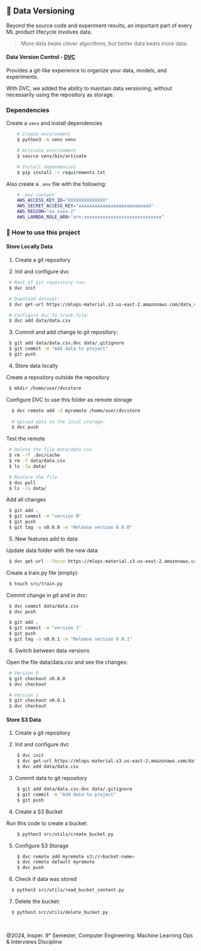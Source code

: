 ## 📑 Data Versioning

Beyond the source code and experiment results, an important part of every ML product lifecycle involves data.

> More data beats clever algorithms, but better data beats more data.

#### Data Version Control - [DVC](https://dvc.org/)

Provides a git-like experience to organize your data, models, and experiments.

With DVC, we added the ability to maintain data versioning, without necessarily using the repository as storage.

### Dependencies

Create a `venv` and install dependencies

```bash
    # Create environment
    $ python3 -m venv venv  

    # Activate environment
    $ source venv/bin/activate

    # Install dependencies
    $ pip install -r requirements.txt
```

Also create a `.env` file with the following:

```bash
    # .env content'
    AWS_ACCESS_KEY_ID="XXXXXXXXXXXXXX"
    AWS_SECRET_ACCESS_KEY="aaaaaaaaaaaaaaaaaaaaaaaaaaa"
    AWS_REGION="xx-xxxx-2"
    AWS_LAMBDA_ROLE_ARN="arn:xxxxxxxxxxxxxxxxxxxxxxxxxxxxx"
```


### 📌 How to use this project

#### Store Locally Data

1. Create a git repository

2. Init and configure dvc

```bash
 # Root of git repository run:
 $ dvc init

 # Download dataset:
 $ dvc get-url https://mlops-material.s3.us-east-2.amazonaws.com/data_v0.csv data/data.csv

 # Configure dvc to track file:
 $ dvc add data/data.csv
```

3. Commit and add change to git repository:

```bash
 $ git add data/data.csv.dvc data/.gitignore
 $ git commit -m "Add data to project"
 $ git push
```

4. Store data locally
 
 Create a repository outside the repository

```bash
 $ mkdir /home/user/dvcstore
```

 Configure DVC to use this folder as remote storage
 
```bash
  $ dvc remote add -d myremote /home/user/dvcstore
 
  # Upload data to the local storage:
  $ dvc push
``` 

Test the remote

```bash
 # Delete the file data/data.csv
 $ rm -rf .dvc/cache
 $ rm -f data/data.csv
 $ ls -la data/

 # Restore the file
 $ dvc pull
 $ ls -la data/
```

Add all changes

```bash
 $ git add .
 $ git commit -m "version 0"
 $ git push
 $ git tag -a v0.0.0 -m "Release version 0.0.0"
```

5. New features add to data

Update data folder with the new data

```bash
 $ dvc get-url --force https://mlops-material.s3.us-east-2.amazonaws.com/data_v1.csv data/data.csv
```

Create a train.py file (empty):

```bash
 $ touch src/train.py
```

Commit change in *git* and in *dvc*:

```bash
 $ dvc commit data/data.csv
 $ dvc push

 $ git add .
 $ git commit -m "version 1"
 $ git push
 $ git tag -a v0.0.1 -m "Release version 0.0.1"
```

6. Switch between data versions

Open the file data/data.csv and see the changes:

```bash
 # Version 0
 $ git checkout v0.0.0
 $ dvc checkout

 # Version 1
 $ git checkout v0.0.1
 $ dvc checkout
```

#### Store S3 Data

1. Create a git repository

2. Init and configure dvc

```bash
    $ dvc init
    $ dvc get-url https://mlops-material.s3.us-east-2.amazonaws.com/data_v0.csv data/data.csv
    $ dvc add data/data.csv
```

3. Commit data to git repository

```bash
    $ git add data/data.csv.dvc data/.gitignore
    $ git commit -m "Add data to project"
    $ git push
```

4. Create a S3 Bucket

Run this code to create a bucket:

```bash
    $ python3 src/utils/create_bucket.py
```

5. Configure S3 Storage

```bash
    $ dvc remote add myremote s3://<bucket-name>
    $ dvc remote default myremote
    $ dvc push
```

6. Check if data was stored

```bash
  $ python3 src/utils/read_bucket_content.py
```

7. Delete the bucket:

```bash
  $ python3 src/utils/delete_bucket.py
```

<br>

@2024, Insper. 9° Semester, Computer Engineering.
Machine Learning Ops & Interviews Discipline
